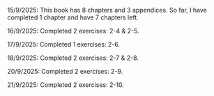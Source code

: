 15/9/2025: This book has 8 chapters and 3 appendices. So far, I have completed 1 chapter and have 7 chapters left.   

16/9/2025: Completed 2 exercises: 2-4 & 2-5.

17/9/2025: Completed 1 exercises: 2-6.

18/9/2025: Completed 2 exercises: 2-7 & 2-8.

20/9/2025: Completed 2 exercises: 2-9.

21/9/2025: Completed 2 exercises: 2-10.